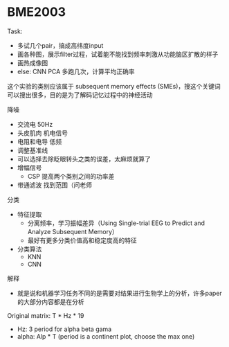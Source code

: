 # BME2003


Task:

* 多试几个pair，搞成高纬度input
* 画各种图，展示filter过程，试着能不能找到频率刺激从功能脑区扩散的样子
* 画热成像图
* else: CNN PCA 多跑几次，计算平均正确率





这个实验的类别应该属于 subsequent memory effects (SMEs)，搜这个关键词可以搜出很多，目的是为了解码记忆过程中的神经活动


降噪

* 交流电 50Hz
* 头皮肌肉 机电信号
* 电阻和电导 低频
* 调整基准线
* 可以选择去除眨眼转头之类的误差，太麻烦就算了
* 增幅信号
    * CSP 提高两个类别之间的功率差
* 带通滤波 找到范围（问老师


分类

* 特征提取
    * 分离频率，学习振幅差异（Using Single-trial EEG to Predict and Analyze Subsequent Memory）
    * 最好有更多分类价值高和稳定度高的特征
* 分类算法
    * KNN
    * CNN


解释

* 就是说和机器学习任务不同的是需要对结果进行生物学上的分析，许多paper的大部分内容都是在分析



Original matrix: T * Hz * 19
* Hz: 3 period for alpha beta gama
* alpha: Alp * T (period is a continent plot, choose the max one)